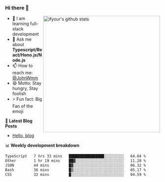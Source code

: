 ### Hi there 👋

<img style="width: 380px" align="right" src="https://github-readme-stats.vercel.app/api?username=ifyour&show_icons=true&theme=dark&card_width=280px&hide_title=true&hide=contribs&include_all_commits=true&count_private=true" alt="ifyour's github stats"/>


- 🌱  I am learning full-stack development
- 💬  Ask me about **Typescript/React/Hono.js/Node.js**
- 📫  How to reach me: [@JohnWmm](https://twitter.com/JohnWmm)
- 😄  Motto: Stay hungry, Stay foolish
- ⚡  Fun fact: Big Fan of the emoji


**📝 Latest Blog Posts**

<!-- BLOG-POST-LIST:START -->
- [Hello, blog](https://mingming.dev/posts/hello-blog)
<!-- BLOG-POST-LIST:END -->



📊 **Weekly development breakdown** 

<!-- [![wakatime](https://wakatime.com/badge/user/d2bc2102-a53a-4e4f-93d0-a8cbf4be2db4.svg)](https://wakatime.com/@d2bc2102-a53a-4e4f-93d0-a8cbf4be2db4) -->

<!--START_SECTION:waka-->

```txt
TypeScript   7 hrs 33 mins   ████████████████░░░░░░░░░   64.04 %
Other        1 hr 19 mins    ██▓░░░░░░░░░░░░░░░░░░░░░░   11.28 %
JSON         44 mins         █▓░░░░░░░░░░░░░░░░░░░░░░░   06.32 %
Bash         36 mins         █▒░░░░░░░░░░░░░░░░░░░░░░░   05.17 %
CSS          32 mins         █░░░░░░░░░░░░░░░░░░░░░░░░   04.59 %
```

<!--END_SECTION:waka-->

